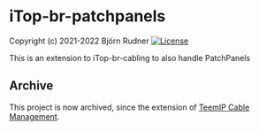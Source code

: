 # iTop-br-patchpanels

Copyright (c) 2021-2022 Björn Rudner
[![License](https://img.shields.io/github/license/rudnerbjoern/iTop-br-patchpanels)](https://github.com/rudnerbjoern/iTop-br-patchpanels/blob/main/LICENSE)

This is an extension to iTop-br-cabling to also handle PatchPanels

## Archive

This project is now archived, since the extension of [TeemIP Cable Management](https://store.itophub.io/en_US/products/teemip-cable-mgmt).

